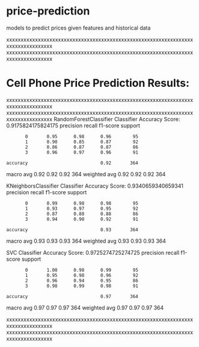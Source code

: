 # price-prediction
models to predict prices given features and historical data

xxxxxxxxxxxxxxxxxxxxxxxxxxxxxxxxxxxxxxxxxxxxxxxxxxxxxxxxxxxxxxxxxxxxxxxxxxxxxxxxx
xxxxxxxxxxxxxxxxxxxxxxxxxxxxxxxxxxxxxxxxxxxxxxxxxxxxxxxxxxxxxxxxxxxxxxxxxxxxxxxxx
# Cell Phone Price Prediction Results: 
xxxxxxxxxxxxxxxxxxxxxxxxxxxxxxxxxxxxxxxxxxxxxxxxxxxxxxxxxxxxxxxxxxxxxxxxxxxxxxxxx
xxxxxxxxxxxxxxxxxxxxxxxxxxxxxxxxxxxxxxxxxxxxxxxxxxxxxxxxxxxxxxxxxxxxxxxxxxxxxxxxx
RandomForestClassifier Classifier Accuracy Score:  0.9175824175824175
              precision    recall  f1-score   support

           0       0.95      0.98      0.96        95
           1       0.90      0.85      0.87        92
           2       0.86      0.87      0.87        86
           3       0.96      0.97      0.96        91

    accuracy                           0.92       364
   macro avg       0.92      0.92      0.92       364
weighted avg       0.92      0.92      0.92       364

KNeighborsClassifier Classifier Accuracy Score:  0.9340659340659341
              precision    recall  f1-score   support

           0       0.99      0.98      0.98        95
           1       0.93      0.97      0.95        92
           2       0.87      0.88      0.88        86
           3       0.94      0.90      0.92        91

    accuracy                           0.93       364
   macro avg       0.93      0.93      0.93       364
weighted avg       0.93      0.93      0.93       364

SVC Classifier Accuracy Score:  0.9725274725274725
              precision    recall  f1-score   support

           0       1.00      0.98      0.99        95
           1       0.95      0.98      0.96        92
           2       0.96      0.94      0.95        86
           3       0.98      0.99      0.98        91

    accuracy                           0.97       364
   macro avg       0.97      0.97      0.97       364
weighted avg       0.97      0.97      0.97       364

xxxxxxxxxxxxxxxxxxxxxxxxxxxxxxxxxxxxxxxxxxxxxxxxxxxxxxxxxxxxxxxxxxxxxxxxxxxxxxxxx
xxxxxxxxxxxxxxxxxxxxxxxxxxxxxxxxxxxxxxxxxxxxxxxxxxxxxxxxxxxxxxxxxxxxxxxxxxxxxxxxx
